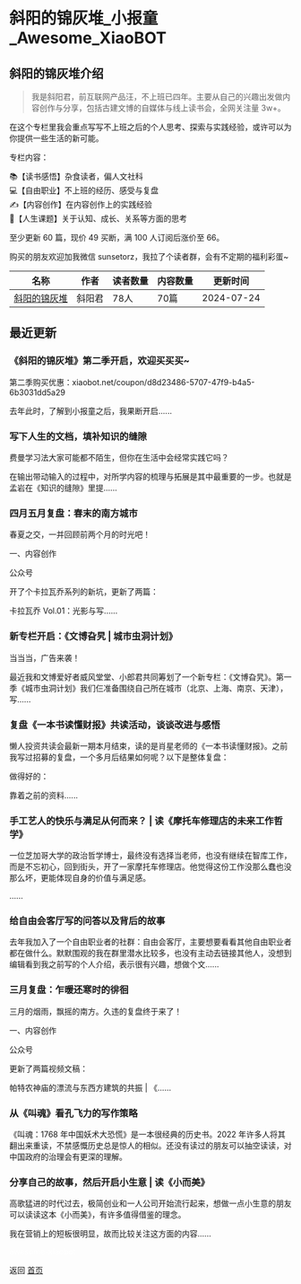 # 斜阳的锦灰堆_小报童_Awesome_XiaoBOT

## 斜阳的锦灰堆介绍
> 我是斜阳君，前互联网产品汪，不上班已四年。主要从自己的兴趣出发做内容创作与分享，包括古建文博的自媒体与线上读书会，全网关注量 3w+。    
    
在这个专栏里我会重点写写不上班之后的个人思考、探索与实践经验，或许可以为你提供一些生活的新可能。    
    
专栏内容：    
    
📚【读书感悟】杂食读者，偏人文社科    
💻【自由职业】不上班的经历、感受与复盘    
✍【内容创作】在内容创作上的实践经验    
🌟【人生课题】关于认知、成长、关系等方面的思考    
    
至少更新 60 篇，现价 49 买断，满 100 人订阅后涨价至 66。    
    
购买的朋友欢迎加我微信 sunsetorz，我拉了个读者群，会有不定期的福利彩蛋~  
  


|名称|作者|读者数量|内容数量|更新时间|
|---|---|---|---|---|
|[斜阳的锦灰堆](https://xiaobot.net/p/sunsetorz?refer=0b133df9-27dc-423b-8101-639049001c13)|斜阳君|78人|70篇|2024-07-24|

## 最近更新
### 《斜阳的锦灰堆》第二季开启，欢迎买买买~

第二季购买优惠：xiaobot.net/coupon/d8d23486-5707-47f9-b4a5-6b3031dd5a29

去年此时，了解到小报童之后，我果断开启......

### 写下人生的文档，填补知识的缝隙

费曼学习法大家可能都不陌生，但你在生活中会经常实践它吗？

在输出带动输入的过程中，对所学内容的梳理与拓展是其中最重要的一步。也就是孟岩在《知识的缝隙》里提......

### 四月五月复盘：春末的南方城市

春夏之交，一并回顾前两个月的时光吧！

一、内容创作

公众号

开了个卡拉瓦乔系列的新坑，更新了两篇：

卡拉瓦乔 Vol.01：光影与写......

### 新专栏开启：《文博旮旯 | 城市虫洞计划》

当当当，广告来袭！

最近我和文博爱好者威风堂堂、小郎君共同筹划了一个新专栏：《文博旮旯》。第一季《城市虫洞计划》我们仨准备围绕自己所在城市（北京、上海、南京、天津），写......

### 复盘《一本书读懂财报》共读活动，谈谈改进与感悟

懒人投资共读会最新一期本月结束，读的是肖星老师的《一本书读懂财报》。之前我写过招募的复盘，一个多月后结果如何呢？以下是整体复盘：

做得好的：

靠着之前的资料......

### 手工艺人的快乐与满足从何而来？ | 读《摩托车修理店的未来工作哲学》

一位芝加哥大学的政治哲学博士，最终没有选择当老师，也没有继续在智库工作，而是不忘初心，回到街头，开了一家摩托车修理店。他觉得这份工作没那么蠢也没那么坏，更能体现自身的价值与满足感。

......

### 给自由会客厅写的问答以及背后的故事

去年我加入了一个自由职业者的社群：自由会客厅，主要想要看看其他自由职业者都在做什么。默默围观的我在群里潜水比较多，也没有主动去链接其他人，没想到编辑看到我之前写的个人介绍，表示很有兴趣，想做个文......

### 三月复盘：乍暖还寒时的徘徊

三月的烟雨，飘摇的南方。久违的复盘终于来了！

一、内容创作

公众号

更新了两篇视频文稿：

帕特农神庙的漂流与东西方建筑的共振 | 《......

### 从《叫魂》看孔飞力的写作策略

《叫魂：1768 年中国妖术大恐慌》是一本很经典的历史书。2022
年许多人将其翻出来重读，不禁感慨历史总是惊人的相似。还没有读过的朋友可以抽空读读，对中国政府的治理会有更深的理解。

### 分享自己的故事，然后开启小生意 | 读《小而美》

高歌猛进的时代过去，极简创业和一人公司开始流行起来，想做一点小生意的朋友可以读读这本《小而美》，有许多值得借鉴的理念。

我在营销上的短板很明显，故而比较关注这方面的内容......


<a href="https://github.com/Reno9527/awesome-xiaobot" style="color: white; text-decoration: none;">awesome-xiaobot</a>

返回 [首页](../README.md)
